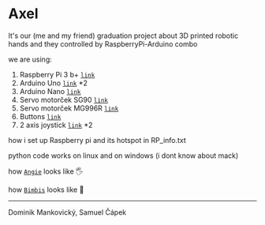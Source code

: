 # Axel

It's our (me and my friend) graduation project about 3D printed robotic hands and they controlled by RaspberryPi-Arduino combo

we are using:
1. Raspberry Pi 3 b+		[`link`](https://www.raspberrypi.com/products/raspberry-pi-3-model-b-plus/)
1. Arduino Uno		[`link`](https://techfun.sk/produkt/arduino-uno-r3-precizny-klon/) *2
1. Arduino Nano			[`link`](https://techfun.sk/produkt/arduino-nano-precizny-klon/)
1. Servo motorček SG90		[`link`](https://techfun.sk/produkt/servo-motorcek-sg90/)
1. Servo motorček MG996R	[`link`](https://techfun.sk/produkt/servo-motorcek-mg996r/)
1. Buttons			[`link`](https://techfun.sk/produkt/tlacidlo-pbs-110-momentove-normalne-otvorene/)
1. 2 axis joystick		[`link`](https://techfun.sk/produkt/joystick-2-osi-analogovy-vystup/) *2

how i set up Raspberry pi and its hotspot in RP_info.txt

python code works on linux and on windows (i dont know about mack)

how [`Angie`](/3D_models/Angie_V1/Angie.jpg) looks like :raised_hand_with_fingers_splayed:

how [`Bimbis`](/3D_models/Bimbis_V2/Bimbis.jpg) looks like :mechanical_arm:

---

Dominik Mankovický,
Samuel Čápek
